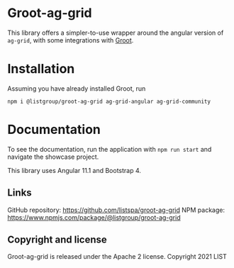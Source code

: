 # Groot-ag-grid

This library offers a simpler-to-use wrapper around the angular version of `ag-grid`, with some integrations
with [Groot](https://github.com/listspa/groot).

# Installation

Assuming you have already installed Groot, run

```
npm i @listgroup/groot-ag-grid ag-grid-angular ag-grid-community
``` 

# Documentation

To see the documentation, run the application with `npm run start` and navigate the showcase project.

This library uses Angular 11.1 and Bootstrap 4.

## Links

GitHub repository: https://github.com/listspa/groot-ag-grid
NPM package: https://www.npmjs.com/package/@listgroup/groot-ag-grid

## Copyright and license

Groot-ag-grid is released under the Apache 2 license. Copyright 2021 LIST

